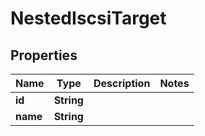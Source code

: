 

# NestedIscsiTarget


## Properties

Name | Type | Description | Notes
------------ | ------------- | ------------- | -------------
**id** | **String** |  | 
**name** | **String** |  | 



